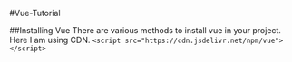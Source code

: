 #Vue-Tutorial

##Installing Vue
There are various methods to install vue in your project. Here I am using CDN.
`<script src="https://cdn.jsdelivr.net/npm/vue"></script>`